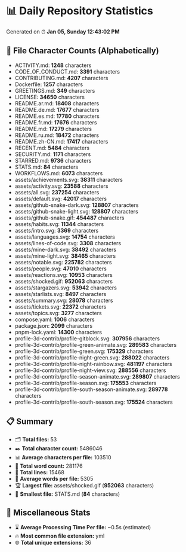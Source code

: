 # 📊 Daily Repository Statistics
Generated on ⏰ **Jan 05, Sunday 12:43:02 PM**

## 📂 File Character Counts (Alphabetically)
- ACTIVITY.md: **1248** characters
- CODE_OF_CONDUCT.md: **3391** characters
- CONTRIBUTING.md: **4207** characters
- Dockerfile: **1257** characters
- GREETINGS.md: **349** characters
- LICENSE: **34650** characters
- README.ar.md: **18408** characters
- README.de.md: **17677** characters
- README.es.md: **17780** characters
- README.fr.md: **17676** characters
- README.md: **17279** characters
- README.ru.md: **18472** characters
- README.zh-CN.md: **17417** characters
- RECENT.md: **5484** characters
- SECURITY.md: **1171** characters
- STARRED.md: **9736** characters
- STATS.md: **84** characters
- WORKFLOWS.md: **6073** characters
- assets/achievements.svg: **38311** characters
- assets/activity.svg: **23588** characters
- assets/all.svg: **237254** characters
- assets/default.svg: **42017** characters
- assets/github-snake-dark.svg: **128807** characters
- assets/github-snake-light.svg: **128807** characters
- assets/github-snake.gif: **454487** characters
- assets/habits.svg: **11344** characters
- assets/intro.svg: **3369** characters
- assets/languages.svg: **14754** characters
- assets/lines-of-code.svg: **3308** characters
- assets/mine-dark.svg: **38492** characters
- assets/mine-light.svg: **38465** characters
- assets/notable.svg: **225782** characters
- assets/people.svg: **47010** characters
- assets/reactions.svg: **10953** characters
- assets/shocked.gif: **952063** characters
- assets/stargazers.svg: **53942** characters
- assets/starlists.svg: **8497** characters
- assets/summary.svg: **28078** characters
- assets/tickets.svg: **22372** characters
- assets/topics.svg: **3277** characters
- compose.yaml: **1006** characters
- package.json: **2099** characters
- pnpm-lock.yaml: **14300** characters
- profile-3d-contrib/profile-gitblock.svg: **307956** characters
- profile-3d-contrib/profile-green-animate.svg: **289583** characters
- profile-3d-contrib/profile-green.svg: **175329** characters
- profile-3d-contrib/profile-night-green.svg: **288022** characters
- profile-3d-contrib/profile-night-rainbow.svg: **481197** characters
- profile-3d-contrib/profile-night-view.svg: **288556** characters
- profile-3d-contrib/profile-season-animate.svg: **289807** characters
- profile-3d-contrib/profile-season.svg: **175553** characters
- profile-3d-contrib/profile-south-season-animate.svg: **289778** characters
- profile-3d-contrib/profile-south-season.svg: **175524** characters

## 📋 Summary
- 🗂️ **Total files:** 53
- ✒️ **Total character count:** 5486046
- 📊 **Average characters per file:** 103510
- 📝 **Total word count:** 281176
- 🧾 **Total lines:** 15468
- 📐 **Average words per file:** 5305
- 🏆 **Largest file:** assets/shocked.gif (**952063** characters)
- 🥉 **Smallest file:** STATS.md (**84** characters)

## 🌟 Miscellaneous Stats
- ⌛ **Average Processing Time Per file:** ~0.5s (estimated)
- 🔥 **Most common file extension:** yml
- 🌐 **Total unique extensions:** 36
